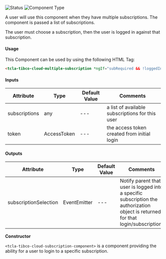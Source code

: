 
![Status][auto] ![Component Type][minor] <!--Component Meta {"created_by":"Auto", "reviewed_by":"Auto", "last_modified_by":"Auto", "comment":"*REMOVE?*"} Component Meta -->


<p>A user will use this component when they have multiple subscriptions. The component is passed a list of subscriptions.

The user must choose a subscription, then the user is logged in against that subscription.</p>



#### Usage


This Component can be used by using the following HTML Tag:

```html
<tcla-tibco-cloud-multiple-subscription *ngIf="subRequired && !loggedIn" [subscriptions]="subscriptions" [token]="token" (subscriptionSelection)="handleLoggedIn($event)"></tcla-tibco-cloud-multiple-subscription>
```

#### Inputs

Attribute | Type | Default Value  | Comments
--- | --- | --- | ---
subscriptions | any | --- | a list of available subscriptions for this user
token | AccessToken | --- | the access token created from initial login

#### Outputs

Attribute | Type | Default Value  | Comments
--- | --- | --- | ---
subscriptionSelection | EventEmitter | --- | Notify parent that user is logged into a specific subscription the authorization object is returned for that login/subscription.


<b>Constructor</b>


<p><code>&lt;tcla-tibco-cloud-subscription-component&gt;</code> is a component providing the ability for a user to login to a specific subscription.</p>




[auto]: https://img.shields.io/badge/Status-auto%20generated-lightgrey.svg?style=flat "auto generated"

[manually]: https://img.shields.io/badge/Status-manually%20created-yellow.svg?style=flat "manually created"

[draft]: https://img.shields.io/badge/Status-draft-red.svg?style=flat "draft"

[review]: https://img.shields.io/badge/Status-need%20review-yellowgreen.svg?style=flat "need review"

[review done]: https://img.shields.io/badge/Status-review%20done-green.svg?style=flat "review done"

[finalized]: https://img.shields.io/badge/Status-finalized-brightgreen.svg?style=flat "finalized"

[top]: https://img.shields.io/badge/Component%20Type-Top-blue.svg?style=flat "top Component"

[major]: https://img.shields.io/badge/Component%20Type-major%20Component-blue.svg?style=flat "major Component"

[minor]: https://img.shields.io/badge/Component%20Type-minor%20Component-blue.svg?style=flat "minor Component"


